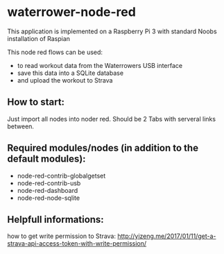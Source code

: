 # waterrower-node-red

This application is implemented on a Raspberry Pi 3 with standard Noobs installation of Raspian

This node red flows can be used: 
- to read workout data from the Waterrowers USB interface
- save this data into a SQLite database
- and upload the workout to Strava 

## How to start:
Just import all nodes into noder red. Should be 2 Tabs with serveral links between.

## Required modules/nodes (in addition to the default modules):
- node-red-contrib-globalgetset
- node-red-contrib-usb
- node-red-dashboard
- node-red-node-sqlite

## Helpfull informations:

how to get write permission to Strava:
http://yizeng.me/2017/01/11/get-a-strava-api-access-token-with-write-permission/
